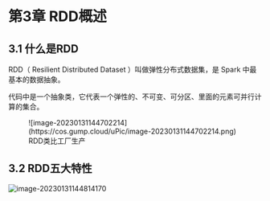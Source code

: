 # 第3章 RDD概述

## 3.1 什么是RDD

RDD（ Resilient Distributed Dataset ）叫做弹性分布式数据集，是 Spark 中最基本的数据抽象。



代码中是一个抽象类，它代表一个弹性的、不可变、可分区、里面的元素可并行计算的集合。



<figure markdown>
  ![image-20230131144702214](https://cos.gump.cloud/uPic/image-20230131144702214.png)
  <figcaption>RDD类比工厂生产</figcaption>
</figure>

## 3.2 RDD五大特性

![image-20230131144814170](https://cos.gump.cloud/uPic/image-20230131144814170.png)
